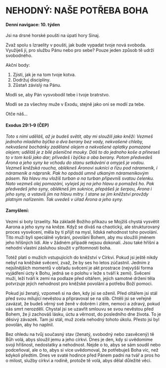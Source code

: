 # NEHODNÝ: NAŠE POTŘEBA BOHA

#### Denní navigace: 10. týden

Jsi na drsné horské poušti na úpatí hory Sinaj.

Zvaž spolu s Izraelity v poušti, jak bude vypadat tvoje nová svoboda. Využiješ ji, pro službu Pánu nebo pro sebe? Pouze jeden způsob tě udrží svobodného.

Akční body:
1. Zjisti, jak je na tom tvoje kotva.
2. Dodržuj disciplíny.
3. Zůstaň závislý na Pánu.

Modli se, aby Pán vysvobodil tebe i tvoje bratrstvo.

Modli se za všechny muže v Exodu, stejně jako oni se modlí za tebe.

Otče náš...

#### Exodus 29:1–9 (ČEP)
*Toto s nimi uděláš, až je budeš světit, aby mi sloužili jako kněží: Vezmeš jednoho mladého býčka a dva berany bez vady, nekvašené chleby, nekvašené bochánky zadělané olejem a nekvašené oplatky pomazané olejem; uděláš je z bílé pšeničné mouky. Dáš to do jednoho koše a přineseš to v tom koši jako dar; přivedeš i býčka a oba berany. Potom předvedeš Árona a jeho syny ke vchodu do stanu setkávání a omyješ je vodou. Vezmeš kněžská roucha, oblékneš Áronovi suknici a řízu pod nárameník, i nárameník a náprsník. Pak ho opásáš umně utkaným nárameníkovým pásem. Na hlavu mu vložíš turban a na turban připevníš svatou čelenku. Nato vezmeš olej pomazání, vyleješ jej na jeho hlavu a pomažeš ho. Pak předvedeš jeho syny, oblékneš jim suknice, přepášeš je šerpou, Árona i jeho syny, a vstavíš jim na hlavu mitry. I stane se jim kněžství provždy platným nařízením. Tak uvedeš v úřad Árona a jeho syny.*

#### Zamyšlení:
Vezmi si boty Izraelity. Na základě Božího příkazu se Mojžíš chystá vysvětit Aarona a jeho syny na kněze. Když se díváš na chaotický, ale strukturovaný proces vysvěcení, měla by ti přijít na mysl, lidská nehodnost toho povolání. Tito muži byli speciálně vybráni, povoláni Bohem, aby mu sloužili jménem jeho hříšných lidí. Ale v žádném případě nejsou dokonalí. Jsou také hříšní a nehodní vlastní zásluhou sloužit v přítomnosti boha.

Totéž platí o mužích vstupujících do kněžství v Církvi. Pokud jsi ještě nikdy nebyl na kněžské svěcení, zvaž, že by ses ho letos zúčastnil. Jedním z nejsilnějších momentů v obřadu svěcení je akt prostrace (nejvyšší forma vyjádření úcty k Bohu, jedná se o polohu v leže s tváří k zemi).  Svěcení muži, leží tváří k zemi na podlaze před oltářem, jejich samotné držení těla potvrzuje jejich nehodnost pro kněžské povolání a potřebu Boží pomoci.

Pokud jsi ženatý, vzpomeň si na den, kdy jsi se oženil. Před oltářem jsi stál před svou milující nevěstou a připravoval se na slib. Chtěli jsi se veřejně zavázat, že budeš věrný své ženě v dobrém i zlém, nemoci a zdravý, pokud vás smrt nerozdělí. Chystal jsi se uzavřít smlouvu se svou nevěstou před Bohem, že ji zachováš lásku, úctu a věrnost, do posledního dne života. To je děsivý závazek. Tam jsi stál, muž zcela nehodný tohoto úkolu. Přesto jsi byl povolán, aby ho naplnil.

Bez ohledu na tvůj současný stav (ženatý, svobodný nebo zasvěcený) tě Bůh volá, abys sloužil jemu a jeho církvi. Dnes je den, kdy si uvědomíme svoji hříšnost, nedostatky a nehodnost. Nejde o to, abys se sám soudil nebo podceňoval, ale o to, abys si více uvědomoval, že potřebuješ Boha víc, než kdykoli předtím. Dnes ve svaté hodince před Pánem padni na tvář a pros ho o milost, služby církvi a rodině, protože tě volá, abys dělal důležité věci.
